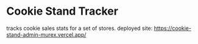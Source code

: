 # Cookie Stand Tracker
tracks cookie sales stats for a set of stores.
deployed site: https://cookie-stand-admin-murex.vercel.app/
